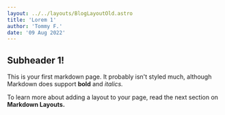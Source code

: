 ```yaml
---
layout: ../../layouts/BlogLayoutOld.astro
title: 'Lorem 1'
author: 'Tommy F.'
date: '09 Aug 2022'
---
```


## Subheader 1!

This is your first markdown page. It probably isn't styled much, although
Markdown does support **bold** and _italics._

To learn more about adding a layout to your page, read the next section on **Markdown Layouts.**
